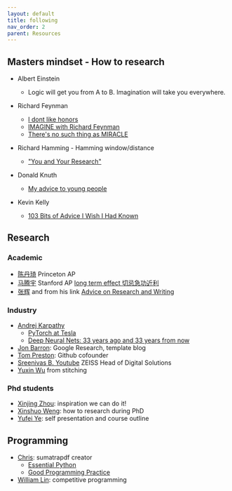 ```yaml
---
layout: default
title: following
nav_order: 2
parent: Resources
---
```


## Masters mindset - How to research
- Albert Einstein
  - Logic will get you from A to B. Imagination will take you everywhere.
  
- Richard Feynman 
  - [I dont like honors](https://www.youtube.com/watch?v=f61KMw5zVhg) 
  - [IMAGINE with Richard Feynman](https://www.youtube.com/watch?v=P1ww1IXRfTA)
  - [There's no such thing as MIRACLE](https://www.youtube.com/watch?v=bAX27XRHMH8)

- Richard Hamming - Hamming window/distance
  - ["You and Your Research"](https://www.youtube.com/watch?v=a1zDuOPkMSw&list=WL&index=7&t=6s)
 
- Donald Knuth
  - [My advice to young people](https://www.youtube.com/watch?v=75Ju0eM5T2c)
  
- Kevin Kelly
  - [103 Bits of Advice I Wish I Had Known](https://kk.org/kk/)


## Research
### Academic 
- [陈丹琦](https://www.cs.princeton.edu/~danqic/) Princeton AP
- [马腾宇](https://ai.stanford.edu/~tengyuma/) Stanford AP <u>long term effect 切忌急功近利</u>
- [张辉](http://www.cs.cmu.edu/~hzhang/) and from his link [Advice on Research and Writing](http://www.cs.cmu.edu/afs/cs.cmu.edu/user/mleone/web/how-to.html)

### Industry
- [Andrej Karpathy](https://karpathy.ai/)
  - [PyTorch at Tesla](https://www.youtube.com/watch?v=oBklltKXtDE)
  - [Deep Neural Nets: 33 years ago and 33 years from now ](https://iclr-blog-track.github.io/blog/)
- [Jon Barron](https://jonbarron.info/): Google Research, template blog
- [Tom Preston](https://tom.preston-werner.com/2008/10/18/how-i-turned-down-300k.html): Github cofounder
- [Sreenivas B. Youtube](https://www.youtube.com/watch?v=Ijc-9L2iXEc&list=PLZsOBAyNTZwYx-7GylDo3LSYpSompzsqW) ZEISS Head of Digital Solutions 
- [Yuxin Wu](https://ppwwyyxx.com/) from stitching

### Phd students
- [Xinjing Zhou](https://zxjcarrot.github.io/): inspiration we can do it!
- [Xinshuo Weng](https://www.xinshuoweng.com/index.html): how to research during PhD
- [Yufei Ye](https://judyye.github.io/): self presentation and course outline


## Programming
- [Chris](https://blog.kowalczyk.info/): sumatrapdf creator
  - [Essential Python](https://www.programming-books.io/essential/python/)
  - [Good Programming Practice](https://blog.kowalczyk.info/article/14r/good-programming-practices.html)
- [William Lin](https://williamlin.io/about): competitive programming
